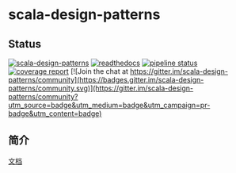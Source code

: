 # scala-design-patterns

## Status

[![scala-design-patterns](https://travis-ci.com/yishenggudou/scala-design-patterns.svg?branch=master)](https://travis-ci.com/yishenggudou/scala-design-patterns)
[![readthedocs](https://readthedocs.org/projects/scala-design-patterns/badge/?version=latest)](https://scala-design-patterns.readthedocs.io/zh_CN/latest/)
[![pipeline status](https://gitlab.com/yishenggudou/scala-design-patterns/badges/master/pipeline.svg)](https://gitlab.com/yishenggudou/scala-design-patterns/commits/master)
[![coverage report](https://gitlab.com/yishenggudou/scala-design-patterns/badges/master/coverage.svg)](https://gitlab.com/yishenggudou/scala-design-patterns/commits/master) [![Join the chat at https://gitter.im/scala-design-patterns/community](https://badges.gitter.im/scala-design-patterns/community.svg)](https://gitter.im/scala-design-patterns/community?utm_source=badge&utm_medium=badge&utm_campaign=pr-badge&utm_content=badge)

## 简介



[文档](https://scala-design-patterns.readthedocs.io/zh_CN/latest/)


